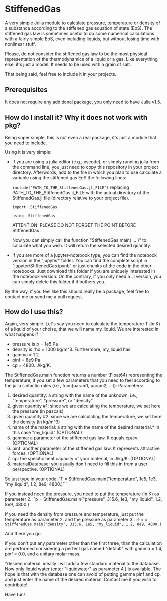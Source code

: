 # StiffenedGas
A very simple Julia module to calculate pressure, temperature or density of a substance according to the stiffened gas equation of state (EoS). The stiffened gas law is sometimes useful to do some numerical calculations with a fairly simple EoS, even including liquids, but without losing time with nonlinear stuff. 

Please, do not consider the stiffened gas law to be the most physical representation of the thermodynamics of a liquid or a gas. Like everything else, it's just a model. It needs to be used with a grain of salt.

That being said, feel free to include it in your projects.

## Prerequisites
It does not require any additional package, you only need to have Julia v1.5.

## How do I install it? Why it does not work with pkg?
Being super simple, this is not even a real package, it's just a module that you need to include.

Using it is very simple:
* If you are using a julia editor (e.g., vscode), or simply running julia from the command line, you just need to copy this repository in your project directory. Afterwords, add to the file in which you plan to use calculate a variable using the stiffened gas EoS the following lines:

  `include("PATH_TO_THE_StiffenedGas.jl_FILE")` replacing PATH_TO_THE_StiffenedGas.jl_FILE with the actual directory of the StiffenedGas.jl file (directory relative to your project file).
  
  `import .StiffenedGas`
  
  `using .StiffenedGas`

   ATTENTION: PLEASE DO NOT FORGET THE POINT BEFORE StiffenedGas

   Now you can simply call the function "StiffenedGas.main( ... )" to calculate what you wish. It will return the selected desired quantity.

* If you are more of a jupyter-notebook type, you can find the notebook version in the "jupyter" folder. You can find the complete script in "jupyter/StiffenedGas.ipynb" or just chunks of the code in the other notebooks. Just download this folder if you are uniquely interested in the notebook version. On the contrary, if you only need a .jl version, you can simply delete this folder if it bothers you.

By the way, if you feel like this should really be a package, feel free to contact me or send me a pull request.

## How do I use this?
Again, very simple. Let's say you need to calculate the temperature T (in K) of a liquid of your choise, that we will name my_liquid. We are interested in what happens if
- pressure is p = 1e5 Pa
- density  is rho = 1000 kg/m^3. 
Furthermore, my_liquid has
- gamma = 1.2
- pinf = 8e9 Pa
- cp = 4800. J/kg/K.

The StiffenedGas.main function returns a number (Float64) representing the temperature, if you set a few parameters that you need to feel according to the julia sintactic rules (i.e., func(param1, param2, ...)):
Parameters:
1. desired quantity: a string with the name of the unknown, i.e., "temperature", "pressure", or "density"
2. given quantity #1: since we are calculating the temperature, we set here the pressure (in pascals)
3. given quantity #2: since we are calculating the temperature, we set here the density (in kg/m^3)
4. name of the material: a string with the name of the desired material.* In this case "my_liquid" (OPTIONAL)
5. gamma: a parameter of the stiffened gas law. It equals cp/cv. (OPTIONAL)
6. pinf: another parameter of the stiffened gas law. It represents attractive forces. (OPTIONAL)
7. cp: the specific heat capacity of your material, in J/kg/K. (OPTIONAL)
8. materialDatabase: you usually don't need to fill this in from a user perspective. (OPTIONAL)

So just type in your code:
`T = StiffenedGas.main("temperature", 1e5, 1e3, "my_liquid", 1.2, 8e9, 4800.)```

If you instead need the pressure, you need to put the temperature (in K) as parameter 2.:
`p = StiffenedGas.main("pressure", 315.6, 1e3, "my_liquid", 1.2, 8e9, 4800.)``

If you need the density from pressure and temperature, just put the temperature as parameter 2. and the pressure as parameter 3.:
`rho = StiffenedGas.main("density", 315.6, 1e5, "my_liquid", 1.2, 8e9, 4800.)`

And there you go.

if you don't put any parameter other than the first three, than the calculation are performed considering a perfect gas named "default" with gamma = 1.4, pinf = 0.0, and a unitary molar mass.

*desired material: ideally I will add a few standard material to the database. Now only liquid water (enter "liquidwater" as parameter 4.) is available. The hope is that with the database one can avoid of putting gamma pinf and cp, and just enter the name of the desired material. Contact me if you wish to contribute!

Have fun!
